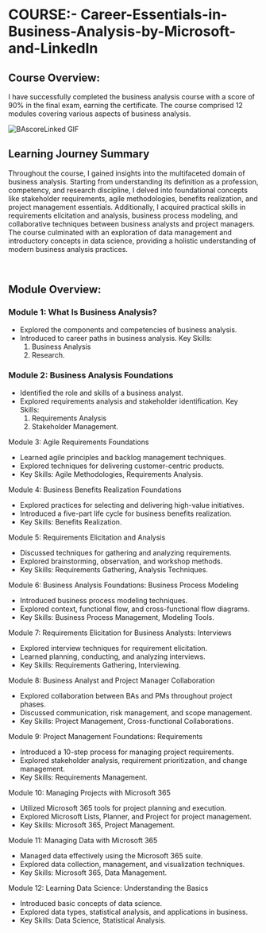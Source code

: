 # COURSE:- Career-Essentials-in-Business-Analysis-by-Microsoft-and-LinkedIn



## Course Overview:
I have successfully completed the business analysis course with a score of 90% in the final exam, earning the certificate. The course comprised 12 modules covering various aspects of business analysis.


![BAscoreLinked GIF](https://github.com/NIKKHIL-B-LOSARWAR/COURSE--Career-Essentials-in-Business-Analysis-by-Microsoft-and-LinkedIn/assets/156224014/db71606f-8b72-4788-9d6e-b419b5f7def2)
<br>

## Learning Journey Summary
Throughout the course, I gained insights into the multifaceted domain of business analysis. Starting from understanding its definition as a profession, competency, and research discipline, I delved into foundational concepts like stakeholder requirements, agile methodologies, benefits realization, and project management essentials. Additionally, I acquired practical skills in requirements elicitation and analysis, business process modeling, and collaborative techniques between business analysts and project managers. The course culminated with an exploration of data management and introductory concepts in data science, providing a holistic understanding of modern business analysis practices.

<br>

## Module Overview:

### Module 1: What Is Business Analysis?
  * Explored the components and competencies of business analysis.
  * Introduced to career paths in business analysis.
    Key Skills: 
      1. Business Analysis
      2. Research.

### Module 2: Business Analysis Foundations
  - Identified the role and skills of a business analyst.
  - Explored requirements analysis and stakeholder identification.
    Key Skills:
      1. Requirements Analysis
      2. Stakeholder Management.

Module 3: Agile Requirements Foundations
  - Learned agile principles and backlog management techniques.
  - Explored techniques for delivering customer-centric products.
  - Key Skills: Agile Methodologies, Requirements Analysis.

Module 4: Business Benefits Realization Foundations
  - Explored practices for selecting and delivering high-value initiatives.
  - Introduced a five-part life cycle for business benefits realization.
  - Key Skills: Benefits Realization.

Module 5: Requirements Elicitation and Analysis
  - Discussed techniques for gathering and analyzing requirements.
  - Explored brainstorming, observation, and workshop methods.
  - Key Skills: Requirements Gathering, Analysis Techniques.

Module 6: Business Analysis Foundations: Business Process Modeling
  - Introduced business process modeling techniques.
  - Explored context, functional flow, and cross-functional flow diagrams.
  - Key Skills: Business Process Management, Modeling Tools.

Module 7: Requirements Elicitation for Business Analysts: Interviews
  - Explored interview techniques for requirement elicitation.
  - Learned planning, conducting, and analyzing interviews.
  - Key Skills: Requirements Gathering, Interviewing.

Module 8: Business Analyst and Project Manager Collaboration
  - Explored collaboration between BAs and PMs throughout project phases.
  - Discussed communication, risk management, and scope management.
  - Key Skills: Project Management, Cross-functional Collaborations.

Module 9: Project Management Foundations: Requirements
  - Introduced a 10-step process for managing project requirements.
  - Explored stakeholder analysis, requirement prioritization, and change management.
  - Key Skills: Requirements Management.

Module 10: Managing Projects with Microsoft 365
  - Utilized Microsoft 365 tools for project planning and execution.
  - Explored Microsoft Lists, Planner, and Project for project management.
  - Key Skills: Microsoft 365, Project Management.

Module 11: Managing Data with Microsoft 365
  - Managed data effectively using the Microsoft 365 suite.
  - Explored data collection, management, and visualization techniques.
  - Key Skills: Microsoft 365, Data Management.

Module 12: Learning Data Science: Understanding the Basics
  - Introduced basic concepts of data science.
  - Explored data types, statistical analysis, and applications in business.
  - Key Skills: Data Science, Statistical Analysis.
